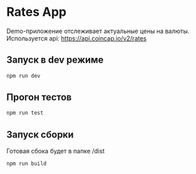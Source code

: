 # Rates App

Demo-приложение отслеживает актуальные цены на валюты.
Используется api: https://api.coincap.io/v2/rates

## Запуск в dev режиме

```bash
npm run dev
```

## Прогон тестов

```bash
npm run test
```

## Запуск сборки

Готовая сбока будет в папке /dist

```bash
npm run build
```